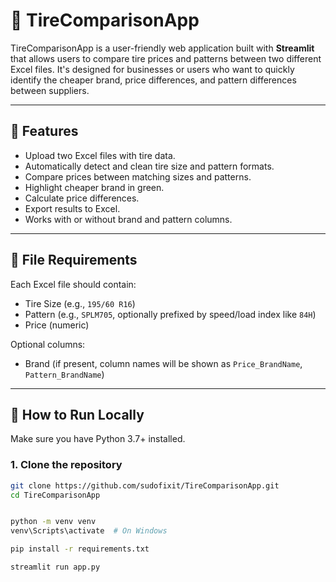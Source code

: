# 🚗 TireComparisonApp

TireComparisonApp is a user-friendly web application built with **Streamlit** that allows users to compare tire prices and patterns between two different Excel files. It's designed for businesses or users who want to quickly identify the cheaper brand, price differences, and pattern differences between suppliers.

---

## 🔧 Features

- Upload two Excel files with tire data.
- Automatically detect and clean tire size and pattern formats.
- Compare prices between matching sizes and patterns.
- Highlight cheaper brand in green.
- Calculate price differences.
- Export results to Excel.
- Works with or without brand and pattern columns.

---

## 📂 File Requirements

Each Excel file should contain:
- Tire Size (e.g., `195/60 R16`)
- Pattern (e.g., `SPLM705`, optionally prefixed by speed/load index like `84H`)
- Price (numeric)

Optional columns:
- Brand (if present, column names will be shown as `Price_BrandName`, `Pattern_BrandName`)

---

## 🚀 How to Run Locally

Make sure you have Python 3.7+ installed.

### 1. Clone the repository
```bash
git clone https://github.com/sudofixit/TireComparisonApp.git
cd TireComparisonApp


python -m venv venv
venv\Scripts\activate  # On Windows

pip install -r requirements.txt

streamlit run app.py


